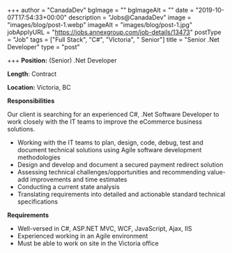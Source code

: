+++
author = "CanadaDev"
bgImage = ""
bgImageAlt = ""
date = "2019-10-07T17:54:33+00:00"
description = "Jobs@CanadaDev"
image = "images/blog/post-1.webp"
imageAlt = "images/blog/post-1.jpg"
jobApplyURL = "https://jobs.annexgroup.com/job-details/13473"
postType = "Job"
tags = ["Full Stack", "C#", "VIctoria", " Senior"]
title = "Senior .Net Developer"
type = "post"

+++
**Position:** (Senior) .Net Developer

**Length**: Contract

**Location:** Victoria, BC

**Responsibilities**

Our client is searching for an experienced C#, .Net Software Developer to work closely with the IT teams to improve the eCommerce business solutions.

* Working with the IT teams to plan, design, code, debug, test and document technical solutions using Agile software development methodologies
* Design and develop and document a secured payment redirect solution
* Assessing technical challenges/opportunities and recommending value-add improvements and time estimates
* Conducting a current state analysis
* Translating requirements into detailed and actionable standard technical specifications

**Requirements**

* Well-versed in C#, ASP.NET MVC, WCF, JavaScript, Ajax, IIS
* Experienced working in an Agile environment
* Must be able to work on site in the Victoria office